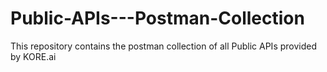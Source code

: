 # Public-APIs---Postman-Collection
This repository contains the postman collection of all Public APIs provided by KORE.ai
